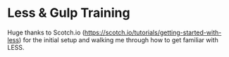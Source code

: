 # Less & Gulp Training

Huge thanks to Scotch.io (https://scotch.io/tutorials/getting-started-with-less) for the initial setup and walking me through how to get familiar with LESS.
